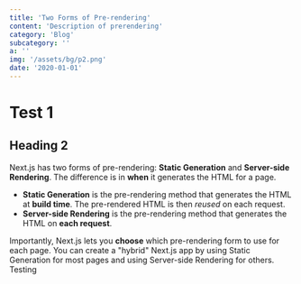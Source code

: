```yaml
---
title: 'Two Forms of Pre-rendering'
content: 'Description of prerendering'
category: 'Blog'
subcategory: ''
a: ''
img: '/assets/bg/p2.png'
date: '2020-01-01'
---
```


# Test 1
## Heading 2
Next.js has two forms of pre-rendering: **Static Generation** and **Server-side Rendering**. The difference is in **when** it generates the HTML for a page.  

- **Static Generation** is the pre-rendering method that generates the HTML at **build time**. The pre-rendered HTML is then _reused_ on each request.
- **Server-side Rendering** is the pre-rendering method that generates the HTML on **each request**.

Importantly, Next.js lets you **choose** which pre-rendering form to use for each page. You can create a "hybrid" Next.js app by using Static Generation for most pages and using Server-side Rendering for others. Testing

